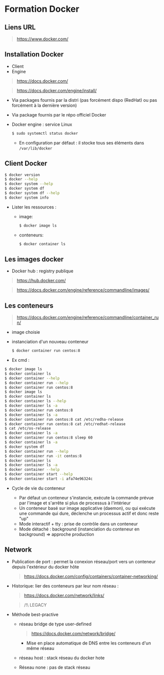 # Formation Docker

## Liens URL

> https://www.docker.com/

## Installation Docker

- Client
- Engine

> https://docs.docker.com/

> https://docs.docker.com/engine/install/

  - Via packages fournis par la distri (pas forcément dispo (RedHat) ou pas forcément à la dernière version)

  - Via package fournis par le répo officiel Docker

- Docker engine : service Linux

    ```bash
    $ sudo systemctl status docker
    ```

    - En configuration par défaut : il stocke tous ses éléments dans ```/var/lib/docker```

## Client Docker

```bash
$ docker version
$ docker --help
$ docker system --help
$ docker system df
$ docker system df --help
$ docker system info
```

- Lister les ressources :

    - image: 
        ```bash
        $ docker image ls
        ```
    - conteneurs:
        ```bash
        $ docker container ls
        ```

## Les images docker

- Docker hub : registry publique

> https://hub.docker.com/

> https://docs.docker.com/engine/reference/commandline/images/


## Les conteneurs

> https://docs.docker.com/engine/reference/commandline/container_run/

- image choisie
- instanciation d'un nouveau conteneur

    ```bash
    $ docker container run centos:8
    ```

- Ex cmd :

```bash
$ docker image ls
$ docker container ls
$ docker container --help
$ docker container run --help
$ docker container run centos:8
$ docker image ls
$ docker container ls
$ docker container ls --help
$ docker container ls -a
$ docker container run centos:8
$ docker container ls -a
$ docker container run centos:8 cat /etc/redha-release
$ docker container run centos:8 cat /etc/redhat-release
$ cat /etc/os-release 
$ docker container ls -a
$ docker container run centos:8 sleep 60
$ docker container ls -a
$ docker system df
$ docker container run --help
$ docker container run -it centos:8
$ docker container ls
$ docker container ls -a
$ docker container --help
$ docker container start --help
$ docker container start -i afa74e96324c
```

- Cycle de vie du conteneur

    - Par défaut un conteneur s'instancie, exécute la commande prévue par l'image et s'arrête si plus de processus à l'intérieur
    - Un conteneur basé sur image applicative (daemon), ou qui exécute une commande qui dure,  déclenche un processus actif et donc reste "up"
    - Mode interactif + tty : prise de contrôle dans un conteneur
    - Mode détaché : background (instanciation du conteneur en background) => approche production


## Network

- Publication de port : permet la conexion réseau/port vers un conteneur depuis l'extérieur du docker hôte

    > https://docs.docker.com/config/containers/container-networking/


- Historique: lier des conteneurs par leur nom réseau :

  > https://docs.docker.com/network/links/

  > /!\ LEGACY

- Méthode best-practive 
    - réseau bridge de type user-defined

      > https://docs.docker.com/network/bridge/

      - Mise en place automatique de DNS entre les conteneurs d'un même réseau


    - réseau host : stack réseau du docker hote

    - Réseau none : pas de stack réseau